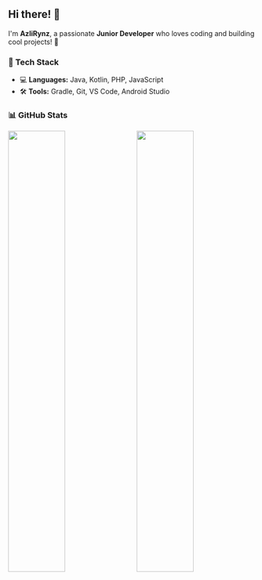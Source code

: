 ## Hi there! 👋  

I'm **AzliRynz**, a passionate **Junior Developer** who loves coding and building cool projects! 🚀  

### 🔧 Tech Stack  
- 💻 **Languages:** Java, Kotlin, PHP, JavaScript  
- 🛠️ **Tools:** Gradle, Git, VS Code, Android Studio  

### 📊 GitHub Stats  
<img src="https://github-readme-stats-sigma-five.vercel.app/api?username=AzliRynz&theme=radical&show_icons=true&count_private=true&include_all_commits=true" align="right" width="48%"/>  

<img src="https://github-readme-stats-sigma-five.vercel.app/api/top-langs/?username=AzliRynz&layout=compact&theme=radical" width="48%"/>
